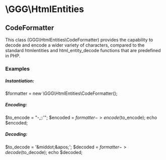 # \GGG\HtmlEntities

## CodeFormatter

This class (GGG\HtmlEntities\CodeFormatter) provides the capability to decode and encode a wider variety of characters,
compared to the standard htmlentities and html_entity_decode functions that are predefined in PHP.

### Examples

##### Instantiation:
$formatter = new \GGG\HtmlEntities\CodeFormatter();

##### Encoding:
$to_encode = "-,;:'";
$encoded = $formatter->encode($to_encode);
echo $encoded;

##### Decoding:
$to_decode = '&amp;middot;&amp;apos;';
$decoded = $formatter->decode($to_decode);
echo $decoded;
